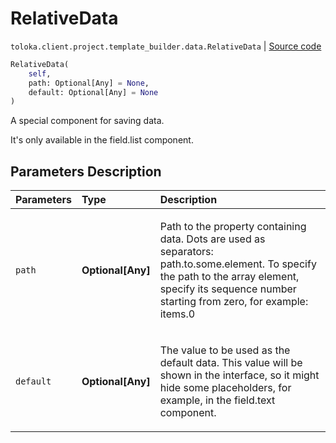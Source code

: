 # RelativeData
`toloka.client.project.template_builder.data.RelativeData` | [Source code](https://github.com/Toloka/toloka-kit/blob/v1.1.1/src/client/project/template_builder/data.py#L92)

```python
RelativeData(
    self,
    path: Optional[Any] = None,
    default: Optional[Any] = None
)
```

A special component for saving data.


It's only available in the field.list component.

## Parameters Description

| Parameters | Type | Description |
| :----------| :----| :-----------|
`path`|**Optional\[Any\]**|<p>Path to the property containing data. Dots are used as separators: path.to.some.element. To specify the path to the array element, specify its sequence number starting from zero, for example: items.0</p>
`default`|**Optional\[Any\]**|<p>The value to be used as the default data. This value will be shown in the interface, so it might hide some placeholders, for example, in the field.text component.</p>
